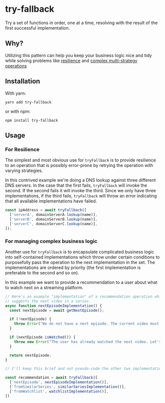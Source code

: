 # try-fallback

Try a set of functions in order, one at a time, resolving with the result of the
first successful implementation.

## Why?

Utilizing this pattern can help you keep your business logic nice and tidy while
solving problems like [resilience](#for-resilience) and [complex multi-strategy
operations](#for-managing-complex-business-logic)

## Installation

With yarn:

```
yarn add try-fallback
```

or with npm:

```
npm install try-fallback
```

## Usage

### For Resilience

The simplest and most obvious use for `tryFallback` is to provide resilience to
an operation that is possibly error-prone by retrying the operation with
varying strategies.

In this contrived example we're doing a DNS lookup against three
different DNS servers. In the case that the first fails, `tryFallback` will
invoke the second. If the second fails it will invoke the third. Since we only
have three implementations, if the third fails, `tryFallback` will throw an
error indicating that all available implementations have failed.

```JavaScript
const ipAddress = await tryFallback([
  ['serverA', domainServerA.lookup(name)],
  ['serverB', domainServerB.lookup(name)],
  ['serverC', domainServerC.lookup(name)],
]);
```

### For managing complex business logic

Another use for `tryFallback` is to encapsulate complicated business logic into
self-contained implementations which throw under certain conditions to
purposefully pass the operation to the next implementation in the set. The
implementations are ordered by priority (the first implementation is
preferable to the second and so on).

In this example we want to provide a recommendation to a user about what to
watch next on a streaming platform.

```JavaScript
// Here's an example "implementation" of a recommendation operation which
// suggests the next video in a series.
async function nextEpisodeImplementation() {
  const nextEpisode = await getNextEpisode();

  if (!nextEpisode) {
    throw Error("We do not have a next episode. The current video must be the last one!");
  }

  if (nextEpisode.isWatched()) {
    throw new Error("The user has already watched the next video. Let's recommend something else.");
  }

  return nextEpisode;
}

// I'll keep this brief and not pseudo-code the other two implementations. Hopefully you get the gist.

const recommendation = await tryFallback([
  ['nextEpisode', nextEpisodeImplementation()],
  ['fromSimilarSeries', similarSeriesImplementation()],
  ['fromWatchlist', watchlistImplementation()],
])
```
